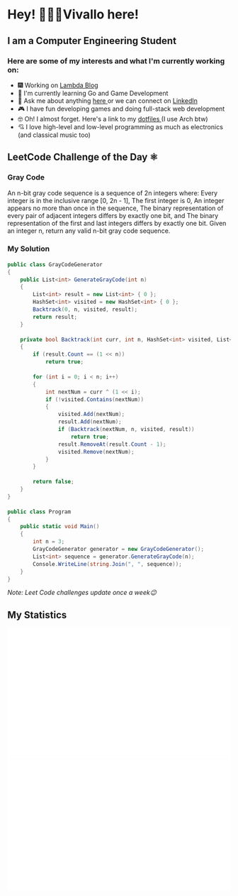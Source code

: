 #  Hey! 🙋🏻‍♂️Vivallo here!

##  I am a Computer Engineering Student

###  Here are some of my interests and what I'm currently working on:

  * 🎆 Working on [ Lambda Blog ](https://lambdablog.com)
  * 🌱 I'm currently learning Go and Game Development 
  * 💭 Ask me about anything [ here ](https://github.com/Vivallo04/Vivallo04/issues/new) or we can connect on [ LinkedIn ](https://bit.ly/3zm1YjA)
  * 🎮 I have fun developing games and doing full-stack web development 
  * 🤓 Oh! I almost forget. Here's a link to my [ dotfiles ](https://github.com/Vivallo04/dotfiles) (I use Arch btw) 
  * 💘 I love high-level and low-level programming as much as electronics (and classical music too) 

##  LeetCode Challenge of the Day ⚛

###  Gray Code

An n-bit gray code sequence is a sequence of 2n integers where: Every integer
is in the inclusive range [0, 2n - 1], The first integer is 0, An integer
appears no more than once in the sequence, The binary representation of every
pair of adjacent integers differs by exactly one bit, and The binary
representation of the first and last integers differs by exactly one bit.
Given an integer n, return any valid n-bit gray code sequence.

###  My Solution
```c#
public class GrayCodeGenerator
{
    public List<int> GenerateGrayCode(int n)
    {
        List<int> result = new List<int> { 0 };
        HashSet<int> visited = new HashSet<int> { 0 };
        Backtrack(0, n, visited, result);
        return result;
    }

    private bool Backtrack(int curr, int n, HashSet<int> visited, List<int> result)
    {
        if (result.Count == (1 << n))
            return true;

        for (int i = 0; i < n; i++)
        {
            int nextNum = curr ^ (1 << i);
            if (!visited.Contains(nextNum))
            {
                visited.Add(nextNum);
                result.Add(nextNum);
                if (Backtrack(nextNum, n, visited, result))
                    return true;
                result.RemoveAt(result.Count - 1);
                visited.Remove(nextNum);
            }
        }

        return false;
    }
}

public class Program
{
    public static void Main()
    {
        int n = 3;
        GrayCodeGenerator generator = new GrayCodeGenerator();
        List<int> sequence = generator.GenerateGrayCode(n);
        Console.WriteLine(string.Join(", ", sequence));
    }
}

```
_Note: Leet Code challenges update once a week😉_

##  My Statistics

![](https://github.com/Vivallo04/stats/blob/master/generated/overview.svg)
![](https://github.com/Vivallo04/stats/blob/master/generated/languages.svg)

